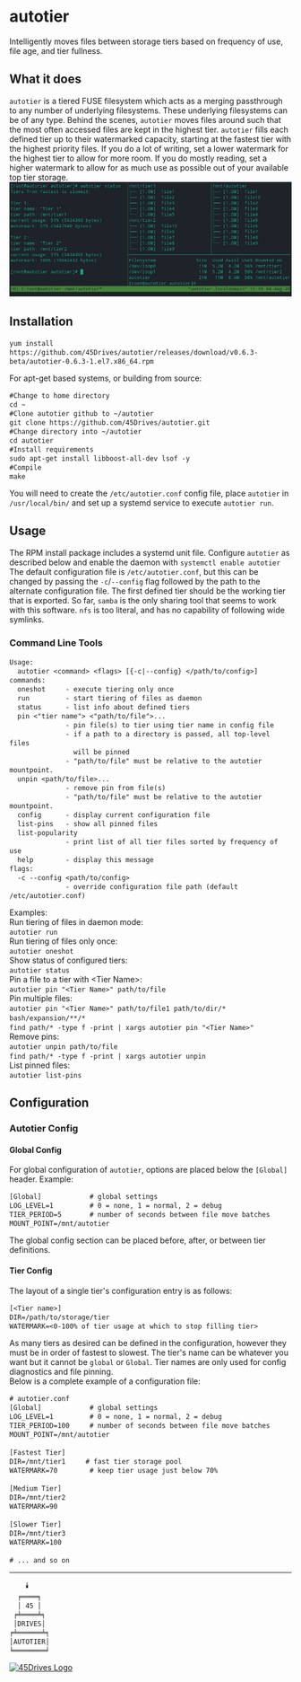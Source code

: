 # autotier
Intelligently moves files between storage tiers based on frequency of use, file age, and tier fullness.

## What it does
`autotier` is a tiered FUSE filesystem which acts as a merging passthrough to any number of underlying filesystems. These underlying filesystems can be of any type. Behind the scenes, `autotier` moves files around such that the most often accessed files are kept in the highest tier. `autotier` fills each defined tier up to their watermarked capacity, starting at the fastest tier with the highest priority files. If you do a lot of writing, set a lower watermark for the highest tier to allow for more room. If you do mostly reading, set a higher watermark to allow for as much use as possible out of your available top tier storage.  
![autotier example](doc/mounted_fs_status.png)

## Installation
```
yum install https://github.com/45Drives/autotier/releases/download/v0.6.3-beta/autotier-0.6.3-1.el7.x86_64.rpm
```

For apt-get based systems, or building from source:

```
#Change to home directory
cd ~
#Clone autotier github to ~/autotier
git clone https://github.com/45Drives/autotier.git
#Change directory into ~/autotier
cd autotier
#Install requirements
sudo apt-get install libboost-all-dev lsof -y
#Compile
make
```

You will need to create the `/etc/autotier.conf` config file, place `autotier` in `/usr/local/bin/` and set up a systemd service to execute `autotier run`.


## Usage
The RPM install package includes a systemd unit file. Configure `autotier` as described below and enable the daemon with `systemctl enable autotier` The default configuration file is `/etc/autotier.conf`, but this can be changed by passing the `-c`/`--config` flag followed by the path to the alternate configuration file. The first defined tier should be the working tier that is exported. So far, `samba` is the only sharing tool that seems to work with this software. `nfs` is too literal, and has no capability of following wide symlinks.

### Command Line Tools
```
Usage:
  autotier <command> <flags> [{-c|--config} </path/to/config>]
commands:
  oneshot     - execute tiering only once
  run         - start tiering of files as daemon
  status      - list info about defined tiers
  pin <"tier name"> <"path/to/file">...
              - pin file(s) to tier using tier name in config file
              - if a path to a directory is passed, all top-level files
                will be pinned
              - "path/to/file" must be relative to the autotier mountpoint.
  unpin <path/to/file>...
              - remove pin from file(s)
              - "path/to/file" must be relative to the autotier mountpoint.
  config      - display current configuration file
  list-pins   - show all pinned files
  list-popularity
              - print list of all tier files sorted by frequency of use
  help        - display this message
flags:
  -c --config <path/to/config>
              - override configuration file path (default /etc/autotier.conf)
```
Examples:  
Run tiering of files in daemon mode:  
`autotier run`  
Run tiering of files only once:  
`autotier oneshot`  
Show status of configured tiers:  
`autotier status`  
Pin a file to a tier with \<Tier Name\>:  
`autotier pin "<Tier Name>" path/to/file`  
Pin multiple files:  
`autotier pin "<Tier Name>" path/to/file1 path/to/dir/* bash/expansion/**/*`  
`find path/* -type f -print | xargs autotier pin "<Tier Name>"`  
Remove pins:  
`autotier unpin path/to/file`  
`find path/* -type f -print | xargs autotier unpin`  
List pinned files:  
`autotier list-pins`


## Configuration
### Autotier Config
#### Global Config
For global configuration of `autotier`, options are placed below the `[Global]` header. Example:
```
[Global]            # global settings
LOG_LEVEL=1         # 0 = none, 1 = normal, 2 = debug
TIER_PERIOD=5       # number of seconds between file move batches
MOUNT_POINT=/mnt/autotier
```
The global config section can be placed before, after, or between tier definitions.
#### Tier Config
The layout of a single tier's configuration entry is as follows:
```
[<Tier name>]
DIR=/path/to/storage/tier
WATERMARK=<0-100% of tier usage at which to stop filling tier>
```
As many tiers as desired can be defined in the configuration, however they must be in order of fastest to slowest. The tier's name can be whatever you want but it cannot be `global` or `Global`. Tier names are only used for config diagnostics and file pinning.  
Below is a complete example of a configuration file:
```
# autotier.conf
[Global]            # global settings
LOG_LEVEL=1         # 0 = none, 1 = normal, 2 = debug
TIER_PERIOD=100     # number of seconds between file move batches
MOUNT_POINT=/mnt/autotier

[Fastest Tier]
DIR=/mnt/tier1     # fast tier storage pool
WATERMARK=70        # keep tier usage just below 70%

[Medium Tier]
DIR=/mnt/tier2
WATERMARK=90

[Slower Tier]
DIR=/mnt/tier3
WATERMARK=100

# ... and so on
```
---
```
    🕯️
  ╒════╕
  │ 45 │
 ╒╧════╧╕
 │DRIVES│
╒╧══════╧╕
│AUTOTIER│
╘════════╛
```
[![45Drives Logo](https://www.45drives.com/img/45-drives-brand.png)](https://www.45drives.com)
